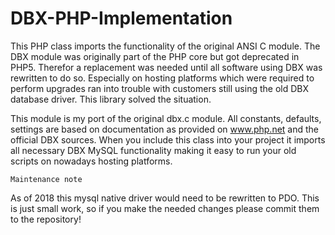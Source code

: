 # DBX-PHP-Implementation
This PHP class imports the functionality of the original ANSI C module. The DBX module was originally part of the PHP core
but got deprecated in PHP5. Therefor a replacement was needed until all software using DBX was rewritten to do so. Especially
on hosting platforms which were required to perform upgrades ran into trouble with customers still using the old DBX database
driver. This library solved the situation.

This module is my port of the original dbx.c module. All constants, defaults, settings are based on documentation
as provided on www.php.net and the official DBX sources. When you include this class into your project it imports
all necessary DBX MySQL functionality making it easy to run your old scripts on nowadays hosting platforms.


`Maintenance note`

As of 2018 this mysql native driver would need to be rewritten to PDO. This is just small work, so if you make the needed
changes please commit them to the repository!